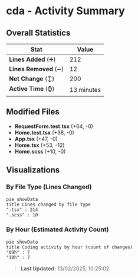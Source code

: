 # cda - Activity Summary 

## Overall Statistics

| Stat                   | Value                                                             |
| ---------------------- | ----------------------------------------------------------------- |
| **Lines Added** (➕)   | 212                                          |
| **Lines Removed** (➖) | 12                                        |
| **Net Change** (↕)    | 200                |
| **Active Time** (⌚)   | 13 minutes |


## Modified Files
- **RequestForm.test.tsx** (+64, -0)
- **Home.test.tsx** (+38, -0)
- **App.tsx** (+47, -0)
- **Home.tsx** (+53, -12)
- **Home.scss** (+10, -0)

## Visualizations

### By File Type (Lines Changed)

```mermaid
pie showData
title Lines changed by file type
".tsx" : 214
".scss" : 10
```

### By Hour (Estimated Activity Count)

```mermaid
pie showData
title Coding activity by hour (count of changes)
"09h" : 7
"10h" : 7
```


> **Last Updated:** 13/02/2025, 10:25:02